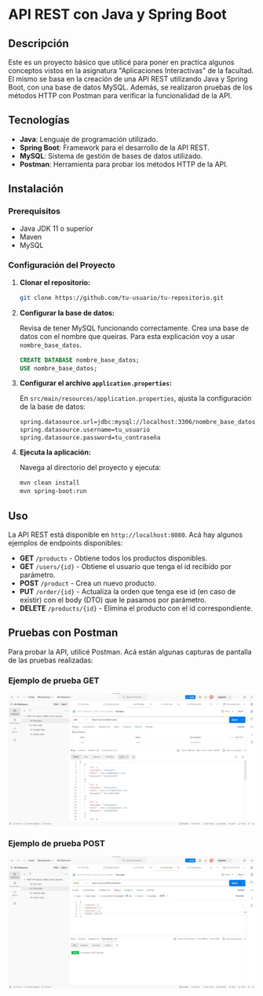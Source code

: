 # API REST con Java y Spring Boot

## Descripción

Este es un proyecto básico que utilicé para poner en practica algunos conceptos vistos en la asignatura "Aplicaciones Interactivas" de la facultad. El mismo se basa en la creación de una API REST utilizando Java y Spring Boot, con una base de datos MySQL. Además, se realizaron pruebas de los métodos HTTP con Postman para verificar la funcionalidad de la API.

## Tecnologías

- **Java**: Lenguaje de programación utilizado.
- **Spring Boot**: Framework para el desarrollo de la API REST.
- **MySQL**: Sistema de gestión de bases de datos utilizado.
- **Postman**: Herramienta para probar los métodos HTTP de la API.

## Instalación

### Prerequisitos

- Java JDK 11 o superior
- Maven
- MySQL

### Configuración del Proyecto

1. **Clonar el repositorio:**

    ```bash
    git clone https://github.com/tu-usuario/tu-repositorio.git
    ```

2. **Configurar la base de datos:**

    Revisa de tener MySQL funcionando correctamente. Crea una base de datos con el nombre que queiras. Para esta explicación voy a usar `nombre_base_datos`.

    ```sql
    CREATE DATABASE nombre_base_datos;
    USE nombre_base_datos;
    ```

3. **Configurar el archivo `application.properties`:**

    En `src/main/resources/application.properties`, ajusta la configuración de la base de datos:

    ```properties
    spring.datasource.url=jdbc:mysql://localhost:3306/nombre_base_datos
    spring.datasource.username=tu_usuario
    spring.datasource.password=tu_contraseña
    ```

4. **Ejecuta la aplicación:**

    Navega al directorio del proyecto y ejecuta:

    ```bash
    mvn clean install
    mvn spring-boot:run
    ```

## Uso

La API REST está disponible en `http://localhost:8080`. Acá hay algunos ejemplos de endpoints disponibles:

- **GET** `/products` - Obtiene todos los productos disponibles.
- **GET** `/users/{id}` - Obtiene el usuario que tenga el id recibido por parámetro.
- **POST** `/product` - Crea un nuevo producto.
- **PUT** `/order/{id}` - Actualiza la orden que tenga ese id (en caso de existir) con el body (DTO) que le pasamos por parámetro.
- **DELETE** `/products/{id}` - Elimina el producto con el id correspondiente.

## Pruebas con Postman

Para probar la API, utilicé Postman. Acá están algunas capturas de pantalla de las pruebas realizadas:

### Ejemplo de prueba GET
![GET Request Example](./src/assets/getexample.jpg)


### Ejemplo de prueba POST
![POST Request Example](./src/assets/postexample.jpg)

